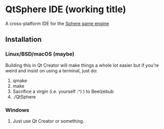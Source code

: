 # QtSphere IDE (working title)

A cross-platform IDE for the [Sphere game engine](http://spheredev.org)

## Installation
### Linux/BSD/macOS (maybe)
Building this in Qt Creator will make things a whole lot easier but if you're weird and insist on using a terminal, just do:
  1. qmake
  2. make
  3. Sacrifice a virgin (i.e. yourself :^) ) to Beelzebub
  4. ./QtSphere

### Windows
  1. Just use Qt Creator or something.


